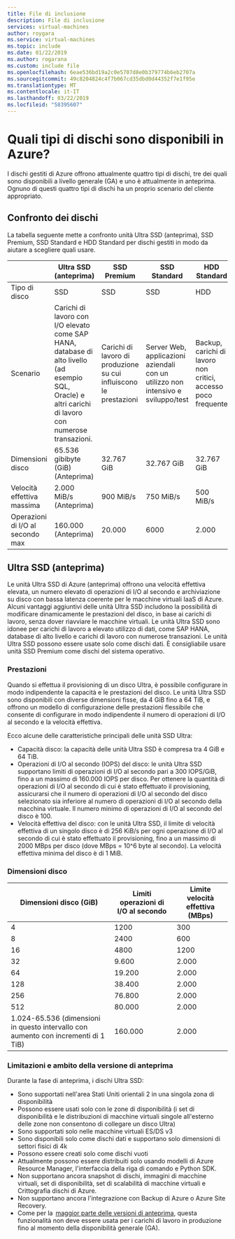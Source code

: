 ```yaml
---
title: File di inclusione
description: File di inclusione
services: virtual-machines
author: roygara
ms.service: virtual-machines
ms.topic: include
ms.date: 01/22/2019
ms.author: rogarana
ms.custom: include file
ms.openlocfilehash: 6eae536bd19a2c0e5707d8e0b379774b6eb2707a
ms.sourcegitcommit: 49c8204824c4f7b067cd35dbd0d44352f7e1f95e
ms.translationtype: MT
ms.contentlocale: it-IT
ms.lasthandoff: 03/22/2019
ms.locfileid: "58395607"
---
```

# <a name="what-disk-types-are-available-in-azure"></a>Quali tipi di dischi sono disponibili in Azure?

I dischi gestiti di Azure offrono attualmente quattro tipi di dischi, tre dei quali sono disponibili a livello generale (GA) e uno è attualmente in anteprima. Ognuno di questi quattro tipi di dischi ha un proprio scenario del cliente appropriato.

## <a name="disk-comparison"></a>Confronto dei dischi

La tabella seguente mette a confronto unità Ultra SSD (anteprima), SSD Premium, SSD Standard e HDD Standard per dischi gestiti in modo da aiutare a scegliere quali usare.

|   | Ultra SSD (anteprima)   | SSD Premium   | SSD Standard   | HDD Standard   |
|---------|---------|---------|---------|---------|
|Tipo di disco   |SSD   |SSD   |SSD   |HDD   |
|Scenario   |Carichi di lavoro con I/O elevato come SAP HANA, database di alto livello (ad esempio SQL, Oracle) e altri carichi di lavoro con numerose transazioni.   |Carichi di lavoro di produzione su cui influiscono le prestazioni   |Server Web, applicazioni aziendali con un utilizzo non intensivo e sviluppo/test   |Backup, carichi di lavoro non critici, accesso poco frequente   |
|Dimensioni disco   |65.536 gibibyte (GiB) (Anteprima)   |32.767 GiB    |32.767 GiB   |32.767 GiB   |
|Velocità effettiva massima   |2.000 MiB/s (Anteprima)   |900 MiB/s   |750 MiB/s   |500 MiB/s   |
|Operazioni di I/O al secondo max   |160.000 (Anteprima)   |20.000   |6000   |2.000   |

## <a name="ultra-ssd-preview"></a>Ultra SSD (anteprima)

Le unità Ultra SSD di Azure (anteprima) offrono una velocità effettiva elevata, un numero elevato di operazioni di I/O al secondo e archiviazione su disco con bassa latenza coerente per le macchine virtuali IaaS di Azure. Alcuni vantaggi aggiuntivi delle unità Ultra SSD includono la possibilità di modificare dinamicamente le prestazioni del disco, in base ai carichi di lavoro, senza dover riavviare le macchine virtuali. Le unità Ultra SSD sono idonee per carichi di lavoro a elevato utilizzo di dati, come SAP HANA, database di alto livello e carichi di lavoro con numerose transazioni. Le unità Ultra SSD possono essere usate solo come dischi dati. È consigliabile usare unità SSD Premium come dischi del sistema operativo.

### <a name="performance"></a>Prestazioni

Quando si effettua il provisioning di un disco Ultra, è possibile configurare in modo indipendente la capacità e le prestazioni del disco. Le unità Ultra SSD sono disponibili con diverse dimensioni fisse, da 4 GiB fino a 64 TiB, e offrono un modello di configurazione delle prestazioni flessibile che consente di configurare in modo indipendente il numero di operazioni di I/O al secondo e la velocità effettiva.

Ecco alcune delle caratteristiche principali delle unità SSD Ultra:

- Capacità disco: la capacità delle unità Ultra SSD è compresa tra 4 GiB e 64 TiB.
- Operazioni di I/O al secondo (IOPS) del disco: le unità Ultra SSD supportano limiti di operazioni di I/O al secondo pari a 300 IOPS/GiB, fino a un massimo di 160.000 IOPS per disco. Per ottenere la quantità di operazioni di I/O al secondo di cui è stato effettuato il provisioning, assicurarsi che il numero di operazioni di I/O al secondo del disco selezionato sia inferiore al numero di operazioni di I/O al secondo della macchina virtuale. Il numero minimo di operazioni di I/O al secondo del disco è 100.
- Velocità effettiva del disco: con le unità Ultra SSD, il limite di velocità effettiva di un singolo disco è di 256 KiB/s per ogni operazione di I/O al secondo di cui è stato effettuato il provisioning, fino a un massimo di 2000 MBps per disco (dove MBps = 10^6 byte al secondo). La velocità effettiva minima del disco è di 1 MiB.

### <a name="disk-size"></a>Dimensioni disco

|Dimensioni disco (GiB)  |Limiti operazioni di I/O al secondo  |Limite velocità effettiva (MBps)  |
|---------|---------|---------|
|4     |1200         |300         |
|8     |2400         |600         |
|16     |4800         |1200         |
|32     |9.600         |2.000         |
|64     |19.200         |2.000         |
|128     |38.400         |2.000         |
|256     |76.800         |2.000         |
|512     |80.000         |2.000         |
|1.024-65.536 (dimensioni in questo intervallo con aumento con incrementi di 1 TiB)     |160.000         |2.000         |

### <a name="preview-scope-and-limitations"></a>Limitazioni e ambito della versione di anteprima

Durante la fase di anteprima, i dischi Ultra SSD:

- Sono supportati nell'area Stati Uniti orientali 2 in una singola zona di disponibilità  
- Possono essere usati solo con le zone di disponibilità (i set di disponibilità e le distribuzioni di macchine virtuali singole all'esterno delle zone non consentono di collegare un disco Ultra)
- Sono supportati solo nelle macchine virtuali ES/DS v3
- Sono disponibili solo come dischi dati e supportano solo dimensioni di settori fisici di 4k  
- Possono essere creati solo come dischi vuoti  
- Attualmente possono essere distribuiti solo usando modelli di Azure Resource Manager, l'interfaccia della riga di comando e Python SDK.
- Non supportano ancora snapshot di dischi, immagini di macchine virtuali, set di disponibilità, set di scalabilità di macchine virtuali e Crittografia dischi di Azure.
- Non supportano ancora l'integrazione con Backup di Azure o Azure Site Recovery.
- Come per la  [maggior parte delle versioni di anteprima](https://azure.microsoft.com/support/legal/preview-supplemental-terms/), questa funzionalità non deve essere usata per i carichi di lavoro in produzione fino al momento della disponibilità generale (GA).
